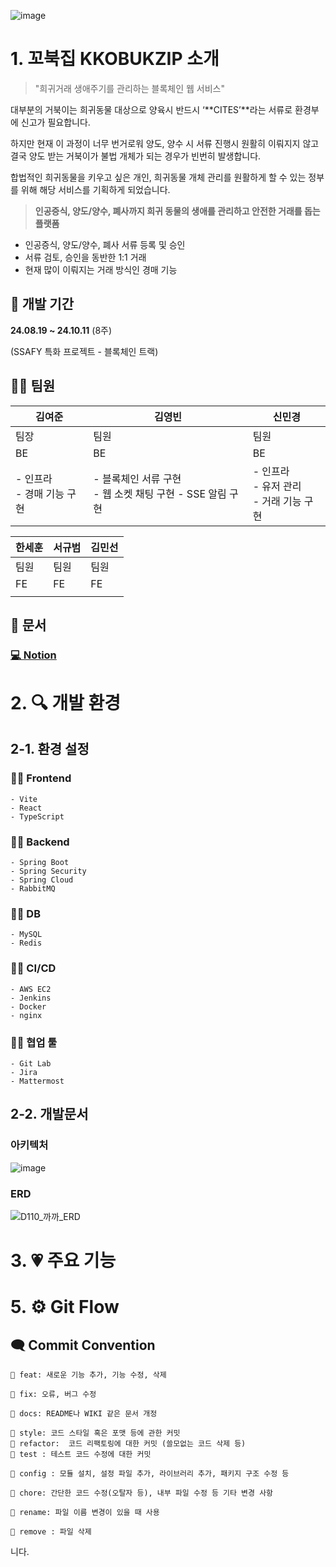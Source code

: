 ![image]()
#  1. 꼬북집 KKOBUKZIP 소개
> "희귀거래 생애주기를 관리하는 블록체인 웹 서비스"

대부분의 거북이는 희귀동물 대상으로 양육시 반드시 ‘**CITES’**라는 서류로 환경부에 신고가 필요합니다.

하지만 현재 이 과정이 너무 번거로워 양도, 양수 시 서류 진행시 원활히 이뤄지지 않고 결국 양도 받는 거북이가 불법 개체가 되는 경우가 빈번히 발생합니다.

합법적인 희귀동물을 키우고 싶은 개인, 희귀동물 개체 관리를 원활하게 할 수 있는 정부를 위해 해당 서비스를 기획하게 되었습니다.

> **인공증식, 양도/양수, 폐사까지 희귀 동물의 생애를 관리하고 안전한 거래를 돕는 플랫폼**

- 인공증식, 양도/양수, 폐사 서류 등록 및 승인
- 서류 검토, 승인을 동반한 1:1 거래
- 현재 많이 이뤄지는 거래 방식인 경매 기능

## 📅 개발 기간
**24.08.19 ~ 24.10.11** (8주)

(SSAFY 특화 프로젝트 - 블록체인 트랙)

## 👨‍💻 팀원


| 김여준 | 김영빈 | 신민경 |
| -------- | -------- | -------- | 
| 팀장 | 팀원 | 팀원 |
| BE | BE | BE |
| - 인프라<br>- 경매 기능 구현 | - 블록체인 서류 구현<br>- 웹 소켓 채팅 구현 - SSE 알림 구현   | - 인프라<br>- 유저 관리 <br> - 거래 기능 구현 |

| 한세훈 | 서규범 | 김민선 |
| -------- | -------- | -------- |
| 팀원 | 팀원 | 팀원 |
|  FE | FE | FE |
||| |

## 📃 문서
  ### **[💻 Notion]()**

# 2. 🔍 개발 환경

## 2-1. 환경 설정

  ### 👨‍💻 **Frontend**
  
    - Vite
    - React
    - TypeScript


  ### 👨‍💻 **Backend**

    - Spring Boot
    - Spring Security
    - Spring Cloud
    - RabbitMQ

  ### 👨‍💻 **DB**

    - MySQL
    - Redis


  ### 👨‍💻 **CI/CD**
  
    - AWS EC2
    - Jenkins
    - Docker
    - nginx

  ### 👨‍💻 **협업 툴**

    - Git Lab
    - Jira
    - Mattermost

## 2-2. 개발문서
  ### **아키텍처**
  ![image]()

  ### **ERD**
  ![D110_까까_ERD]()


# 3. 💗 주요 기능


# 5. ⚙ Git Flow

## 🗨 Commit Convention

    📌 feat: 새로운 기능 추가, 기능 수정, 삭제
    
    📌 fix: 오류, 버그 수정
    
    📌 docs: README나 WIKI 같은 문서 개정
    
    📌 style: 코드 스타일 혹은 포맷 등에 관한 커밋
    📌 refactor:  코드 리팩토링에 대한 커밋 (쓸모없는 코드 삭제 등)
    📌 test : 테스트 코드 수정에 대한 커밋
    
    📌 config : 모듈 설치, 설정 파일 추가, 라이브러리 추가, 패키지 구조 수정 등
    
    📌 chore: 간단한 코드 수정(오탈자 등), 내부 파일 수정 등 기타 변경 사항
    
    📌 rename: 파일 이름 변경이 있을 때 사용
    
    📌 remove : 파일 삭제
니다. 
